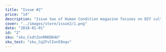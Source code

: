 ```yaml
---
title: "Issue #2"
price: "14"
description: "Issue two of Human Condition magazine focuses on DIY culture in the modern context of Seattle art, and features local artists such as Aiyana Inatsu, Shu Jones, Keeley Michael, Avi Loud, and Naked Giants."
cover: "../images/store/issue2/1.png"
date: "2018-01-01"
id: "2"
sku: "sku_CsdtZonRRKDD4U"
sku_test: "sku_Cq2FvlIon59oqv"
---
```

